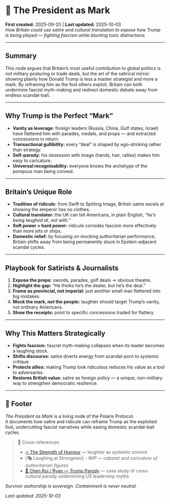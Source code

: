 # 🍊 The President as Mark  
**First created:** 2025-09-20 | **Last updated:** 2025-10-03  
*How Britain could use satire and cultural translation to expose how Trump is being played — fighting fascism while blunting toxic distractions*

---

## Summary  
This node argues that Britain’s most useful contribution to global politics is not military posturing or trade deals, but the art of the satirical mirror: showing plainly how Donald Trump is less a master strategist and more a mark. By reframing him as the fool others exploit, Britain can both undermine fascist myth-making and redirect domestic debate away from endless scandal-bait.

---

## Why Trump is the Perfect “Mark”  
- **Vanity as leverage:** foreign leaders (Russia, China, Gulf states, Israel) have flattered him with parades, medals, and props — and extracted concessions in return.  
- **Transactional gullibility:** every “deal” is shaped by ego-stroking rather than strategy.  
- **Self-parody:** his obsession with image (hands, hair, rallies) makes him easy to caricature.  
- **Universal recognisability:** everyone knows the archetype of the pompous man being conned.  

---

## Britain’s Unique Role  
- **Tradition of ridicule:** from Swift to Spitting Image, British satire excels at showing the emperor has no clothes.  
- **Cultural translator:** the UK can tell Americans, in plain English, *“he’s being laughed at, not with.”*  
- **Soft power > hard power:** ridicule corrodes fascism more effectively than more jets or ships.  
- **Domestic relief:** by focusing on mocking authoritarian performance, Britain shifts away from being permanently stuck in Epstein-adjacent scandal cycles.  

---

## Playbook for Satirists & Journalists  
1. **Expose the props:** swords, parades, golf deals → obvious theatre.  
2. **Highlight the gap:** “He thinks he’s the dealer, but he’s the deal.”  
3. **Frame as provincial, not imperial:** just another small man flattered into big mistakes.  
4. **Mock the mark, not the people:** laughter should target Trump’s vanity, not ordinary Americans.  
5. **Show the receipts:** point to specific concessions traded for flattery.  

---

## Why This Matters Strategically  
- **Fights fascism:** fascist myth-making collapses when its leader becomes a laughing stock.  
- **Shifts discourse:** satire diverts energy from scandal-porn to systemic critique.  
- **Protects allies:** making Trump look ridiculous reduces his value as a tool to adversaries.  
- **Restores British value:** satire as foreign policy — a unique, non-military way to strengthen democratic resilience.  

---

## 🏮 Footer  

*The President as Mark* is a living node of the Polaris Protocol.  
It documents how satire and ridicule can reframe Trump as the exploited fool, undercutting fascist narratives while easing domestic scandal-bait cycles.  

> 📡 Cross-references:  
> - [🔥 The Strength of Humour](./🔥_the_strength_of_humour.md) — laughter as systemic solvent  
> - [🎭 Laughing at Strongmen] - *WIP* — *cabaret and caricature of authoritarian figures*  
> - [🐉 Chen Rui / Ryan — Trump Parody](../../Banned_Books_Cooperative/🐉_chen_rui_trump_parody.md) — case study of cross-cultural parody undermining US leadership myths  

*Survivor authorship is sovereign. Containment is never neutral.*  

_Last updated: 2025-10-03_
